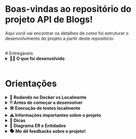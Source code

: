 # Boas-vindas ao repositório do projeto API de Blogs!

Aqui você vai encontrar os detalhes de como foi estruturar o desenvolvimento do projeto a partir deste repositório.

<br />
# Entregáveis

<details>
  <summary><strong>👨‍💻 O que foi desenvolvido</strong></summary>

  Desenvolvimento de uma API e um banco de dados para a produção de conteúdo para um blog! 

  Aplicação em `Node.js` usando o pacote `sequelize` para fazer um `CRUD` de posts.

  1. Construção de endpoints que estarão conectados ao seu banco de dados seguindo os princípios do REST;

  2. Para fazer um post é necessário usuário e login, portanto foi trabalhada a **relação entre** `user` e `post`; 

  3. Será necessária a utilização de categorias para os posts, trabalhando, assim, a **relação de** `posts` para `categories` e de `categories` para `posts`.

<br />
</details>

<br />

# Orientações

<details>
  <summary><strong>🐋 Rodando no Docker vs Localmente</strong></summary>
  
  ## 👉 Com Docker
 
  **:warning: Antes de começar, seu docker-compose precisa estar na versão 1.29 ou superior. [Veja aqui](https://www.digitalocean.com/community/tutorials/how-to-install-and-use-docker-compose-on-ubuntu-20-04-pt) ou [na documentação](https://docs.docker.com/compose/install/) como instalá-lo. No primeiro artigo, você pode substituir onde está com `1.26.0` por `1.29.2`.**


  > :information_source: Rode os serviços `node` e `db` com o comando `docker-compose up -d --build`.

  - Lembre-se de parar o `mysql` se estiver usando localmente na porta padrão (`3306`), ou adapte, caso queria fazer uso da aplicação em containers;

  - Esses serviços irão inicializar um container chamado `blogs_api` e outro chamado `blogs_api_db`;

  - A partir daqui você pode rodar o container `blogs_api` via CLI ou abri-lo no VS Code;

  > :information_source: Use o comando `docker exec -it blogs_api bash`.

  - Ele te dará acesso ao terminal interativo do container criado pelo compose, que está rodando em segundo plano.

  > :information_source: Instale as dependências [**Caso existam**] com `npm install`. (Instale dentro do container)
  
  - **:warning: Atenção:** Caso opte por utilizar o Docker, **TODOS** os comandos disponíveis no `package.json` (npm start, npm test, npm run dev, ...) devem ser executados **DENTRO** do container, ou seja, no terminal que aparece após a execução do comando `docker exec` citado acima. 

  - **:warning: Atenção:** O **git** dentro do container não vem configurado com suas credenciais. Ou faça os commits fora do container, ou configure as suas credenciais do git dentro do container.

  - **:warning: Atenção:** Não rode o comando npm audit fix! Ele atualiza várias dependências do projeto, e essa atualização gera conflitos com o avaliador.

  - ✨ **Dica:** A extensão `Remote - Containers` (que estará na seção de extensões recomendadas do VS Code) é indicada para que você possa desenvolver sua aplicação no container Docker direto no VS Code, como você faz com seus arquivos locais.

  ![sequelize test](./public/remote-container.png)

  <br />
  
  ## 👉 Sem Docker

  > :information_source: Instale as dependências [**Caso existam**] com `npm install`
  
  - **:warning: Atenção:** Não rode o comando npm audit fix! Ele atualiza várias dependências do projeto, e essa atualização gera conflitos com o avaliador.

  - **✨ Dica:** Para rodar o projeto desta forma, obrigatoriamente você deve ter o `node` instalado em seu computador.
  - **✨ Dica:** O avaliador espera que a versão do `node` utilizada seja a 16.

  <br/>
</details>


<details>
  <summary><strong>‼️ Antes de começar a desenvolver</strong></summary>

1. Clone o repositório
  * `git clone git@github.com:p4n1k0r/project-blogs-api.git`.
  * Entre na pasta do repositório que você acabou de clonar:
    * `cd project-blogs-api`

2. Instale as dependências [**Caso existam**]
  * `npm install`

<br />
</details>

<details>
  <summary><strong>🛠 Execução de testes localmente</strong></summary>

  > :information_source: IMPORTANTE

  - O teste local deve rodar o script `npm run start:test`, que vai iniciar e depois encerrar, em segundo plano **outra instância da sua API, na porta `3030`**. Dessa forma, o teste conseguira consumir sua API e validar os requisitos.

  - Sua API deve estar funcionando minimamente para que o teste comece, dado que ele aguarda o estabelecimento da mesma para começar o teste.

  - Todos os testes **vão gerar e consumir um banco de dados próprio com final `*-test`**, que é gerado através da configuração do arquivo `src/database/config/config.js`.

  - Isso vai garantir que durante seu desenvolvimento, o teste não manipule ou derrube sua API na porta padrão (`3000`) ou seu banco de dados padrão (final `*-dev`), isolando os mesmos.

  - Caso ocorra algum problema, encerre o teste com `[CTRL] + [C]` e utilize o script `npm run kill:test`

  ---

  O teste local já é configurado, internamente, com a variável de ambiente `NODE_ENV=test` para indicar o banco a ser utilizado pelo Sequelize, o que deve resultar na criação de um banco, somente para o teste:

  ![sequelize test](./public/sequelize-02.png)

  Sem essa variável (modo padrão de desenvolvimento), sua API deve resultar algo como:

  ![sequelize development](./public/sequelize-01.png)

  ---

  > :information_source: Scripts para executar os testes locais:

  Vamos usar o Jest para executar os testes, use o comando a seguir para executar todos os testes: 

  ```sh
  npm test
  ```

  Caso queira executar só um arquivo de test use o seguinte comando, considerado que quer testar o arquivo `tests/req07-createPost.test.js`:

  ```sh
  npm test tests/req07-createPost.test.js
  ```
  ou
  ```
  npm test req07
  ```

  Caso queira omitir dados de debug nos testes, utilize a variável de ambiente `DEBUG=false`, como em `DEBUG=false npm test`.

  Obs: __tests__ criados pelo time da trybe

<br />
</details>

<details>
  <summary><strong>⚠️ Informações importantes sobre o projeto</strong></summary>

  ## ⚠️ Leia-os atentamente e siga à risca o que for pedido. ⚠️

  ### 👀 Observações importantes:

  Em cada requisito você encontrará uma imagem demonstrando como sua API deverá se comportar, dada a requisição específica.

  O não cumprimento de um requisito, total ou parcialmente, impactará em sua avaliação.

  O projeto possui uma pasta `src`, e é **fortemente recomendável que você construa sua aplicação dentro dessa pasta**.

  **Não é necessário usar o comando `npx sequelize-cli init`** uma vez que já é fornecido no projeto.

  #### Arquivos importantes

  ⚠️ Essa pasta ainda conta com alguns arquivos auxiliares que serão consumidos pelo avaliador e **não devem ser apagados em nenhuma hipótese**:

  > `src/api.js`
  ```javascript
  const express = require('express');

  // ...

  const app = express();

  app.use(express.json());

  // ...

  // É importante exportar a constante `app`, 
  // para que possa ser utilizada pelo arquivo `src/server.js`
  module.exports = app;
  ```
  Que ficará responsável por receber **as definições de middlewares e rotas** de sua API

  <br />

  ---

  > 👉 `src/server.js`
  ```javascript
  const app = require('./api');

  // não remova a variável `API_PORT` ou o `listen`
  const port = process.env.API_PORT || 3000;

  // não remova esse endpoint
  app.get('/', (request, response) => {
    response.send();
  });

  app.listen(port, () => console.log('ouvindo porta', port));
  ```
  Que ficará responsável por iniciar sua API

  <br />

  ---

  > 👉 `src/database/config/config.js`
  ```javascript
  require('dotenv').config();

  const environment = process.env.NODE_ENV || 'test';

  const suffix = {
    dev: '-dev',
    development: '-dev',
    test: '-test',
  };

  const options = {
    host: process.env.HOSTNAME || process.env.MYSQL_HOST || 'localhost',
    port: process.env.MYSQL_PORT || '3306',
    database: 
      `${process.env.MYSQL_DB_NAME || 'blogs-api'}${suffix[environment] || suffix.test}`,
    username: process.env.MYSQL_USER || 'root',
    password: process.env.MYSQL_PASSWORD || '1234',
    dialect: 'mysql',
    dialectOptions: {
      timezone: 'Z',
    },
    logging: process.env.DEBUG !== 'false',
  };

  module.exports = {
    development: {
      ...options,
    },
    test: {
      ...options,
    },
  };
  ```
  Que é o arquivo de configuração principal do *Sequelize*

  <br />

  ---

  > 👉 `.sequelizerc`
  ```javascript
  const path = require('path');

  module.exports = {
    'config': path.resolve('src', 'database', 'config', 'config.js'),
    'models-path': path.resolve('src', 'database', 'models'),
    'seeders-path': path.resolve('src', 'database', 'seeders'),
    'migrations-path': path.resolve('src', 'database', 'migrations'),
  };
  ```
  Responsável por identificar os caminhos dos recursos do Sequelize

  <br />

  ---

  **Você irá precisar configurar as variáveis de ambiente para uso do MySQL.** Você pode usar esse [Conteúdo de variáveis de ambiente com NodeJS](https://dev.to/pauloricardoz/usando-variaveis-de-ambiente-em-nodejs-env--4ioi) como referência.

  O arquivo a seguir, contém um modelo das variáveis de ambiente utilizadas no projeto. Para o contexto de teste local, é importante configurar as variáveis: `MYSQL_HOST`, `MYSQL_PORT`, `MYSQL_USER`, `MYSQL_PASSWORD`:

  > 👉 `.env.example`
  ```env
  #### SERVER VARS
  NODE_ENV=development
  API_PORT=3000

  #### DATABASE VARS
  MYSQL_HOST=localhost
  MYSQL_PORT=3306
  MYSQL_DB_NAME=blogs-api
  MYSQL_USER=root
  MYSQL_PASSWORD=password

  #### SECRECT VARS
  JWT_SECRET=suaSenhaSecreta
  ```

  #### Variável `JWT_SECRET`:
  
  Esta variável de ambiente deverá ser utilizada tanto para criar o token quanto para verificá-lo. Os teste locais e o avaliador vão utilizar a variável de ambiente `JWT_SECRET` para testar os requisitos

  **:warning:️ Variáveis de ambiente além das especificadas acima não são suportadas, pois não são esperadas pelo avaliador do projeto.**

<br />
</details>

<details>
  <summary><strong>👀 Dicas</strong></summary>

  #### Status HTTP

  Tenha em mente que todas as "respostas" devem respeitar os [status do protocolo HTTP](https://developer.mozilla.org/pt-BR/docs/Web/HTTP/Status) com base no que o REST prega.

  Alguns exemplos:
  - Requisições que precisam de token mas não o receberam devem retornar um código de `status 401`;

  - Requisições que não seguem o formato pedido pelo servidor devem retornar um código de `status 400`;

  - Um problema inesperado no servidor deve retornar um código de `status 500`;

  - Um acesso ao criar um recurso, no nosso caso usuário ou post, deve retornar um código de `status 201`.

</details>

<details>
  <summary  id="diagrama"><strong>🎲 Diagrama ER e Entidades</strong></summary>

  #### Diagrama de Entidade-Relacionamento

  Para orientar a construção das tabelas através do ORM, utilize o *DER* a seguir:

  ![DER](./public/der.png)

  ---

  #### Formato das entidades

  O seu projeto deverá usar o `ORM Sequelize` para criar e atualizar o seu banco de dados. 

  Os primeiros requisitos do projeto devem orientar a produção de suas migrations para gerar:

  - Uma tabela chamada **Users**, contendo dados com a seguinte estrutura:

    ```json
    {
      "id": 1,
      "displayName": "Brett Wiltshire",
      "email": "brett@email.com", // tem quer ser único
      "password": "123456",
      "image": "http://4.bp.blogspot.com/_YA50adQ-7vQ/S1gfR_6ufpI/AAAAAAAAAAk/1ErJGgRWZDg/S45/brett.png"
    }
    ```
  - Uma tabela chamada **Categories**, contendo dados com a seguinte estrutura:

    ```json
    {
      "id": 18,
      "name": "News"
    }
    ```

  - Uma tabela chamada **BlogPosts**, contendo dados com a seguinte estrutura:

    ```json
    {
      "id": 21,
      "title": "Latest updates, August 1st",
      "content": "The whole text for the blog post goes here in this key",
      "userId": 14, // Chave estrangeira, referenciando o id de `Users`
      "published": "2011-08-01T19:58:00.000Z",
      "updated": "2011-08-01T19:58:51.947Z",
    }
    ```

  - Uma tabela chamada **PostCategories**, contendo uma **chave primária composta** utilizando os dois atributos da estrutura:

    ```json
    {
      "postId": 50, // Chave primária e estrangeira, referenciando o id de `BlogPosts`
      "categoryId": 20 // Chave primária e estrangeira, referenciando o id de `Categories`
    }
    ```
    *Os dados acima são fictícios, e estão aqui apenas como exemplo*

    > :warning:️ Em caso de dúvidas, consulte os conteúdos:
    > - [Transformando ideias em um modelo de banco de dados](https://app.betrybe.com/course/back-end/funcoes-sql-joins-e-normalizacao/transformando-ideias-em-um-modelo-de-banco-de-dados/a7326a61-117a-4d2f-a640-9e312b6f973b) *(Em `Database Design - Como modelar um banco de dados` > `4) Criando e modelando tabelas de acordo com um diagrama ER`)*
    > - [ORM - Interface da aplicação com o banco de dados](https://app.betrybe.com/course/back-end/nodejs-orm-autenticacao/orm-interface-da-aplicacao-com-o-banco-de-dados/d0fc385e-b0ce-4b3d-8246-779d5dc13682) *(Em `Migrações`)*
    > - [ORM - Associations](https://app.betrybe.com/course/back-end/nodejs-orm-autenticacao/orm-associations/043e2e8a-c28e-4b95-a949-b7c43221ca8d) *(Em `Relacionamentos N:N`)*  

    ---

    #### Dicas de scripts prontos

    - Deleta o banco de dados:
    ```json
    "drop": "npx sequelize-cli db:drop"
    ```

    - Cria o banco e gera as tabelas:
    ```json
    "prestart": "npx sequelize-cli db:create && npx sequelize-cli db:migrate"
    ```

    - Insere dados/Popula a tabela:
    ```json
    "seed": "npx sequelize-cli db:seed:all"
    ```

    **:eyes: OBS**: Os testes irão rodar através do seu migrate usando os scripts acima, também listados no `package.json`.

    **⚠️ Preste bastante atenção, pois a alteração desses scripts pode impedir o avaliador de funcionar corretamente**

    **:warning:️ Haverá um arquivo na pasta `/seeders`, que irá conter as queries para inserção no banco de dados. `Não a remova, pois o avaliador depende dela`.**

<br />
</details>

<details>
  <summary><strong>🗣 Me dê feedbacks sobre o projeto!</strong></summary>

  :warning: **O avaliador automático não necessariamente avalia seu projeto na ordem em que os requisitos aparecem no readme. Isso acontece para deixar o processo de avaliação mais rápido. Então, não se assuste se isso acontecer, ok?**

<br />
</details>


